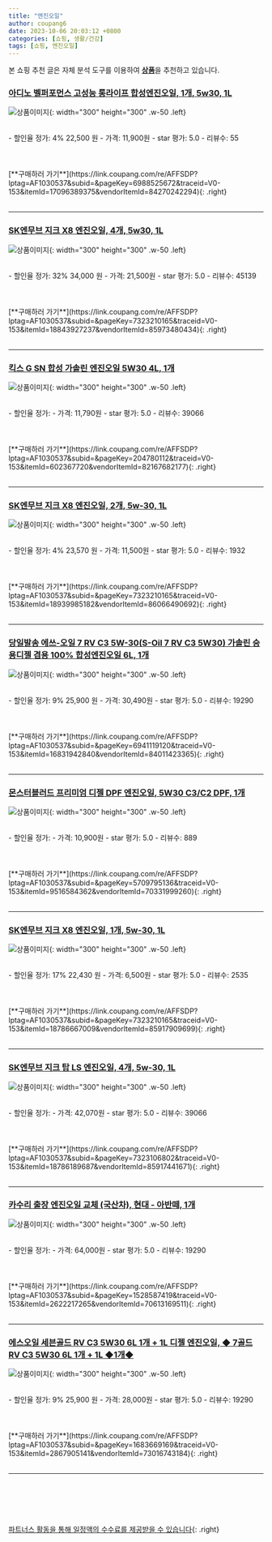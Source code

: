 ```yaml
---
title: "엔진오일"
author: coupang6
date: 2023-10-06 20:03:12 +0800
categories: [쇼핑, 생활/건강]
tags: [쇼핑, 엔진오일]
---
```


본 쇼핑 추천 글은 자체 분석 도구를 이용하여 [**상품**](https://link.coupang.com/a/bao1ui)을 추천하고 있습니다.

### [아디노 벨퍼포먼스 고성능 롱라이프 합성엔진오일, 1개, 5w30, 1L](https://link.coupang.com/re/AFFSDP?lptag=AF1030537&subid=&pageKey=6988525672&traceid=V0-153&itemId=17096389375&vendorItemId=84270242294)

![상품이미지](https://thumbnail7.coupangcdn.com/thumbnails/remote/230x230ex/image/retail/images/2022/12/12/15/9/1fe78be2-2e56-4b84-8cd2-9853e86ae361.jpg){: width="300" height="300" .w-50 .left}


<br>
- 할인율 정가: 4%  22,500   원
- 가격: 11,900원
- star 평가: 5.0
- 리뷰수: 55
<br>
<br>
<br>
<br>
[**구매하러 가기**](https://link.coupang.com/re/AFFSDP?lptag=AF1030537&subid=&pageKey=6988525672&traceid=V0-153&itemId=17096389375&vendorItemId=84270242294){: .right}
<br>
<br>

---

### [SK엔무브 지크 X8 엔진오일, 4개, 5w30, 1L](https://link.coupang.com/re/AFFSDP?lptag=AF1030537&subid=&pageKey=7323210165&traceid=V0-153&itemId=18843927237&vendorItemId=85973480434)

![상품이미지](https://thumbnail7.coupangcdn.com/thumbnails/remote/230x230ex/image/retail/images/2023/05/15/18/0/373124b8-787e-4394-b22d-eda72cea791a.jpg){: width="300" height="300" .w-50 .left}


<br>
- 할인율 정가: 32%  34,000   원
- 가격: 21,500원
- star 평가: 5.0
- 리뷰수: 45139
<br>
<br>
<br>
<br>
[**구매하러 가기**](https://link.coupang.com/re/AFFSDP?lptag=AF1030537&subid=&pageKey=7323210165&traceid=V0-153&itemId=18843927237&vendorItemId=85973480434){: .right}
<br>
<br>

---

### [킥스 G SN 합성 가솔린 엔진오일 5W30 4L, 1개](https://link.coupang.com/re/AFFSDP?lptag=AF1030537&subid=&pageKey=204780112&traceid=V0-153&itemId=602367720&vendorItemId=82167682177)

![상품이미지](https://thumbnail8.coupangcdn.com/thumbnails/remote/230x230ex/image/vendor_inventory/f67a/10675b43a5e12716cec2604b21a62f82bd0c6d812156e0e35713d082fd7f.png){: width="300" height="300" .w-50 .left}


<br>
- 할인율 정가: 
- 가격: 11,790원
- star 평가: 5.0
- 리뷰수: 39066
<br>
<br>
<br>
<br>
[**구매하러 가기**](https://link.coupang.com/re/AFFSDP?lptag=AF1030537&subid=&pageKey=204780112&traceid=V0-153&itemId=602367720&vendorItemId=82167682177){: .right}
<br>
<br>

---

### [SK엔무브 지크 X8 엔진오일, 2개, 5w-30, 1L](https://link.coupang.com/re/AFFSDP?lptag=AF1030537&subid=&pageKey=7323210165&traceid=V0-153&itemId=18939985182&vendorItemId=86066490692)

![상품이미지](https://thumbnail10.coupangcdn.com/thumbnails/remote/230x230ex/image/retail/images/1595801566297939-2c4f99fb-fe56-45ca-8107-13f9adb295c7.jpg){: width="300" height="300" .w-50 .left}


<br>
- 할인율 정가: 4%  23,570   원
- 가격: 11,500원
- star 평가: 5.0
- 리뷰수: 1932
<br>
<br>
<br>
<br>
[**구매하러 가기**](https://link.coupang.com/re/AFFSDP?lptag=AF1030537&subid=&pageKey=7323210165&traceid=V0-153&itemId=18939985182&vendorItemId=86066490692){: .right}
<br>
<br>

---

### [당일발송 에쓰-오일 7 RV C3 5W-30(S-Oil 7 RV C3 5W30) 가솔린 승용디젤 겸용 100% 합성엔진오일 6L, 1개](https://link.coupang.com/re/AFFSDP?lptag=AF1030537&subid=&pageKey=6941119120&traceid=V0-153&itemId=16831942840&vendorItemId=84011423365)

![상품이미지](https://thumbnail6.coupangcdn.com/thumbnails/remote/230x230ex/image/vendor_inventory/6f33/9919316153913a6433d48c9f08baec757f56ebcacd0b7dd8d1984160e3f2.jpeg){: width="300" height="300" .w-50 .left}


<br>
- 할인율 정가: 9%  25,900   원
- 가격: 30,490원
- star 평가: 5.0
- 리뷰수: 19290
<br>
<br>
<br>
<br>
[**구매하러 가기**](https://link.coupang.com/re/AFFSDP?lptag=AF1030537&subid=&pageKey=6941119120&traceid=V0-153&itemId=16831942840&vendorItemId=84011423365){: .right}
<br>
<br>

---

### [몬스터블러드 프리미엄 디젤 DPF 엔진오일, 5W30 C3/C2 DPF, 1개](https://link.coupang.com/re/AFFSDP?lptag=AF1030537&subid=&pageKey=5709795136&traceid=V0-153&itemId=9516584362&vendorItemId=70331999260)

![상품이미지](https://thumbnail8.coupangcdn.com/thumbnails/remote/230x230ex/image/vendor_inventory/images/2018/11/23/17/0/ce82a51b-82b1-4bc5-b11a-5d00ca6d583d.jpg){: width="300" height="300" .w-50 .left}


<br>
- 할인율 정가: 
- 가격: 10,900원
- star 평가: 5.0
- 리뷰수: 889
<br>
<br>
<br>
<br>
[**구매하러 가기**](https://link.coupang.com/re/AFFSDP?lptag=AF1030537&subid=&pageKey=5709795136&traceid=V0-153&itemId=9516584362&vendorItemId=70331999260){: .right}
<br>
<br>

---

### [SK엔무브 지크 X8 엔진오일, 1개, 5w-30, 1L](https://link.coupang.com/re/AFFSDP?lptag=AF1030537&subid=&pageKey=7323210165&traceid=V0-153&itemId=18786667009&vendorItemId=85917909699)

![상품이미지](https://thumbnail8.coupangcdn.com/thumbnails/remote/230x230ex/image/retail/images/2023/05/09/17/6/02480e06-fd41-44cc-9a42-e466e05c7bde.png){: width="300" height="300" .w-50 .left}


<br>
- 할인율 정가: 17%  22,430   원
- 가격: 6,500원
- star 평가: 5.0
- 리뷰수: 2535
<br>
<br>
<br>
<br>
[**구매하러 가기**](https://link.coupang.com/re/AFFSDP?lptag=AF1030537&subid=&pageKey=7323210165&traceid=V0-153&itemId=18786667009&vendorItemId=85917909699){: .right}
<br>
<br>

---

### [SK엔무브 지크 탑 LS 엔진오일, 4개, 5w-30, 1L](https://link.coupang.com/re/AFFSDP?lptag=AF1030537&subid=&pageKey=7323106802&traceid=V0-153&itemId=18786189687&vendorItemId=85917441671)

![상품이미지](https://thumbnail9.coupangcdn.com/thumbnails/remote/230x230ex/image/retail/images/2023/05/09/17/1/e3c4bf7c-4c23-4e3f-a4d6-5d84f21ea8ea.jpg){: width="300" height="300" .w-50 .left}


<br>
- 할인율 정가: 
- 가격: 42,070원
- star 평가: 5.0
- 리뷰수: 39066
<br>
<br>
<br>
<br>
[**구매하러 가기**](https://link.coupang.com/re/AFFSDP?lptag=AF1030537&subid=&pageKey=7323106802&traceid=V0-153&itemId=18786189687&vendorItemId=85917441671){: .right}
<br>
<br>

---

### [카수리 출장 엔진오일 교체 (국산차), 현대 - 아반떼, 1개](https://link.coupang.com/re/AFFSDP?lptag=AF1030537&subid=&pageKey=1528587419&traceid=V0-153&itemId=2622217265&vendorItemId=70613169511)

![상품이미지](https://thumbnail9.coupangcdn.com/thumbnails/remote/230x230ex/image/vendor_inventory/51fa/514f389b3fa7542f5903557097494b37ac952617d27fb09c679057c4ff24.jpg){: width="300" height="300" .w-50 .left}


<br>
- 할인율 정가: 
- 가격: 64,000원
- star 평가: 5.0
- 리뷰수: 19290
<br>
<br>
<br>
<br>
[**구매하러 가기**](https://link.coupang.com/re/AFFSDP?lptag=AF1030537&subid=&pageKey=1528587419&traceid=V0-153&itemId=2622217265&vendorItemId=70613169511){: .right}
<br>
<br>

---

### [에스오일 세븐골드 RV C3 5W30 6L 1개 + 1L 디젤 엔진오일, ◆ 7골드 RV C3 5W30 6L 1개 + 1L ◆1개◆](https://link.coupang.com/re/AFFSDP?lptag=AF1030537&subid=&pageKey=1683669169&traceid=V0-153&itemId=2867905141&vendorItemId=73016743184)

![상품이미지](https://thumbnail10.coupangcdn.com/thumbnails/remote/230x230ex/image/vendor_inventory/d4c6/6d70d09632bea20cce846ec04f632e3528eae10bbac4b7e2afb07f657afd.jpg){: width="300" height="300" .w-50 .left}


<br>
- 할인율 정가: 9%  25,900   원
- 가격: 28,000원
- star 평가: 5.0
- 리뷰수: 19290
<br>
<br>
<br>
<br>
[**구매하러 가기**](https://link.coupang.com/re/AFFSDP?lptag=AF1030537&subid=&pageKey=1683669169&traceid=V0-153&itemId=2867905141&vendorItemId=73016743184){: .right}
<br>
<br>

---
<br><br><br><br><br> [파트너스 활동을 통해 일정액의 수수료를 제공받을 수 있습니다](https://link.coupang.com/a/bao1ui){: .right}